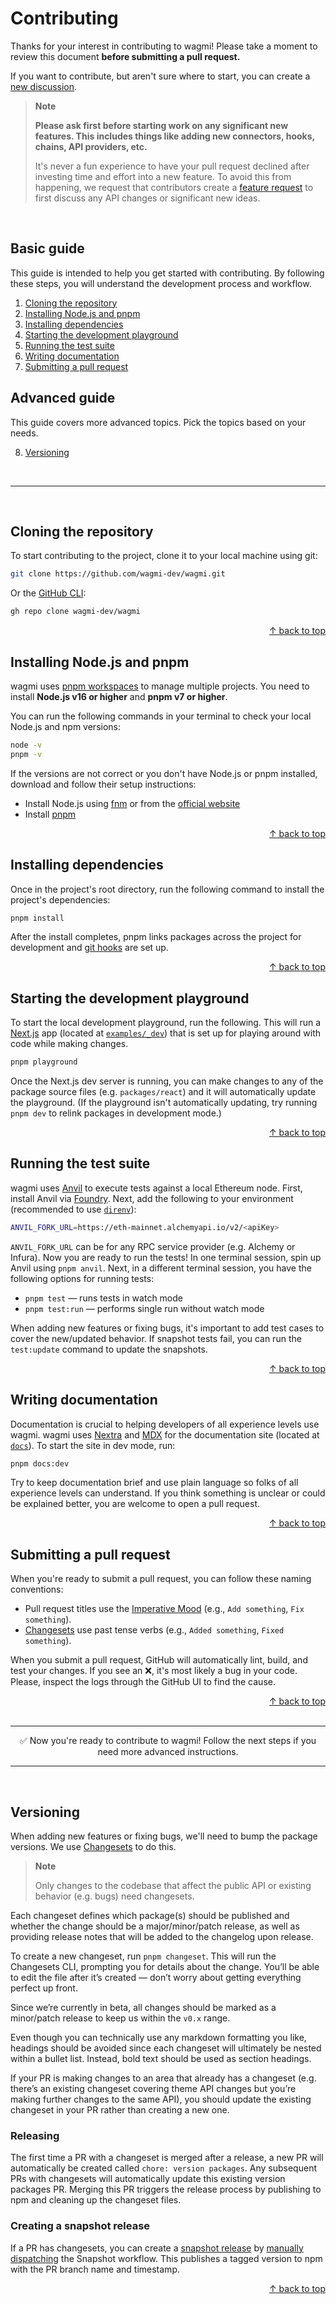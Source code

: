# Contributing

Thanks for your interest in contributing to wagmi! Please take a moment to review this document **before submitting a pull request.**

If you want to contribute, but aren't sure where to start, you can create a [new discussion](https://github.com/wagmi-dev/wagmi/discussions).

> **Note**
>
> **Please ask first before starting work on any significant new features. This includes things like adding new connectors, hooks, chains, API providers, etc.**
>
> It's never a fun experience to have your pull request declined after investing time and effort into a new feature. To avoid this from happening, we request that contributors create a [feature request](https://github.com/wagmi-dev/wagmi/discussions/new?category=ideas) to first discuss any API changes or significant new ideas.

<br>

## Basic guide

This guide is intended to help you get started with contributing. By following these steps, you will understand the development process and workflow.

1. [Cloning the repository](#cloning-the-repository)
2. [Installing Node.js and pnpm](#installing-nodejs-and-pnpm)
3. [Installing dependencies](#installing-dependencies)
4. [Starting the development playground](#starting-the-development-playground)
5. [Running the test suite](#running-the-test-suite)
6. [Writing documentation](#writing-documentation)
7. [Submitting a pull request](#submitting-a-pull-request)

## Advanced guide

This guide covers more advanced topics. Pick the topics based on your needs.

8. [Versioning](#versioning)

<br>

---

<br>

## Cloning the repository

To start contributing to the project, clone it to your local machine using git:

```bash
git clone https://github.com/wagmi-dev/wagmi.git
```

Or the [GitHub CLI](https://cli.github.com):

```bash
gh repo clone wagmi-dev/wagmi
```

<div align="right">
  <a href="#basic-guide">&uarr; back to top</a></b>
</div>

## Installing Node.js and pnpm

wagmi uses [pnpm workspaces](https://pnpm.io/workspaces) to manage multiple projects. You need to install **Node.js v16 or higher** and **pnpm v7 or higher**.

You can run the following commands in your terminal to check your local Node.js and npm versions:

```bash
node -v
pnpm -v
```

If the versions are not correct or you don't have Node.js or pnpm installed, download and follow their setup instructions:

- Install Node.js using [fnm](https://github.com/Schniz/fnm) or from the [official website](https://nodejs.org)
- Install [pnpm](https://pnpm.io/installation)

<div align="right">
  <a href="#basic-guide">&uarr; back to top</a></b>
</div>

## Installing dependencies

Once in the project's root directory, run the following command to install the project's dependencies:

```bash
pnpm install
```

After the install completes, pnpm links packages across the project for development and [git hooks](https://github.com/toplenboren/simple-git-hooks) are set up.

<div align="right">
  <a href="#basic-guide">&uarr; back to top</a></b>
</div>

## Starting the development playground

To start the local development playground, run the following. This will run a [Next.js](https://nextjs.org) app (located at [`examples/_dev`](../examples/_dev)) that is set up for playing around with code while making changes.

```bash
pnpm playground
```

Once the Next.js dev server is running, you can make changes to any of the package source files (e.g. `packages/react`) and it will automatically update the playground. (If the playground isn't automatically updating, try running `pnpm dev` to relink packages in development mode.)

<div align="right">
  <a href="#basic-guide">&uarr; back to top</a></b>
</div>

## Running the test suite

wagmi uses [Anvil](https://github.com/foundry-rs/foundry/tree/master/crates/anvil) to execute tests against a local Ethereum node. First, install Anvil via [Foundry](https://book.getfoundry.sh/getting-started/installation). Next, add the following to your environment (recommended to use [`direnv`](https://github.com/direnv/direnv)):

```bash
ANVIL_FORK_URL=https://eth-mainnet.alchemyapi.io/v2/<apiKey>
```

`ANVIL_FORK_URL` can be for any RPC service provider (e.g. Alchemy or Infura). Now you are ready to run the tests! In one terminal session, spin up Anvil using `pnpm anvil`. Next, in a different terminal session, you have the following options for running tests:

- `pnpm test` — runs tests in watch mode
- `pnpm test:run` — performs single run without watch mode

When adding new features or fixing bugs, it's important to add test cases to cover the new/updated behavior. If snapshot tests fail, you can run the `test:update` command to update the snapshots.

<div align="right">
  <a href="#basic-guide">&uarr; back to top</a></b>
</div>

## Writing documentation

Documentation is crucial to helping developers of all experience levels use wagmi. wagmi uses [Nextra](https://github.com/shuding/nextra) and [MDX](https://mdxjs.com) for the documentation site (located at [`docs`](../docs)). To start the site in dev mode, run:

```bash
pnpm docs:dev
```

Try to keep documentation brief and use plain language so folks of all experience levels can understand. If you think something is unclear or could be explained better, you are welcome to open a pull request.

<div align="right">
  <a href="#basic-guide">&uarr; back to top</a></b>
</div>

## Submitting a pull request

When you're ready to submit a pull request, you can follow these naming conventions:

- Pull request titles use the [Imperative Mood](https://en.wikipedia.org/wiki/Imperative_mood) (e.g., `Add something`, `Fix something`).
- [Changesets](#versioning) use past tense verbs (e.g., `Added something`, `Fixed something`).

When you submit a pull request, GitHub will automatically lint, build, and test your changes. If you see an ❌, it's most likely a bug in your code. Please, inspect the logs through the GitHub UI to find the cause.

<div align="right">
  <a href="#basic-guide">&uarr; back to top</a></b>
</div>

<br>

---

<div align="center">
  ✅ Now you're ready to contribute to wagmi! Follow the next steps if you need more advanced instructions.
</div>

---

<br>

## Versioning

When adding new features or fixing bugs, we'll need to bump the package versions. We use [Changesets](https://github.com/changesets/changesets) to do this.

> **Note**
>
> Only changes to the codebase that affect the public API or existing behavior (e.g. bugs) need changesets.

Each changeset defines which package(s) should be published and whether the change should be a major/minor/patch release, as well as providing release notes that will be added to the changelog upon release.

To create a new changeset, run `pnpm changeset`. This will run the Changesets CLI, prompting you for details about the change. You’ll be able to edit the file after it’s created — don’t worry about getting everything perfect up front.

Since we’re currently in beta, all changes should be marked as a minor/patch release to keep us within the `v0.x` range.

Even though you can technically use any markdown formatting you like, headings should be avoided since each changeset will ultimately be nested within a bullet list. Instead, bold text should be used as section headings.

If your PR is making changes to an area that already has a changeset (e.g. there’s an existing changeset covering theme API changes but you’re making further changes to the same API), you should update the existing changeset in your PR rather than creating a new one.

### Releasing

The first time a PR with a changeset is merged after a release, a new PR will automatically be created called `chore: version packages`. Any subsequent PRs with changesets will automatically update this existing version packages PR. Merging this PR triggers the release process by publishing to npm and cleaning up the changeset files.

### Creating a snapshot release

If a PR has changesets, you can create a [snapshot release](https://github.com/changesets/changesets/blob/main/docs/snapshot-releases.md) by [manually dispatching](https://github.com/wagmi-dev/wagmi/actions/workflows/snapshot.yml) the Snapshot workflow. This publishes a tagged version to npm with the PR branch name and timestamp.

<div align="right">
  <a href="#advanced-guide">&uarr; back to top</a></b>
</div>
